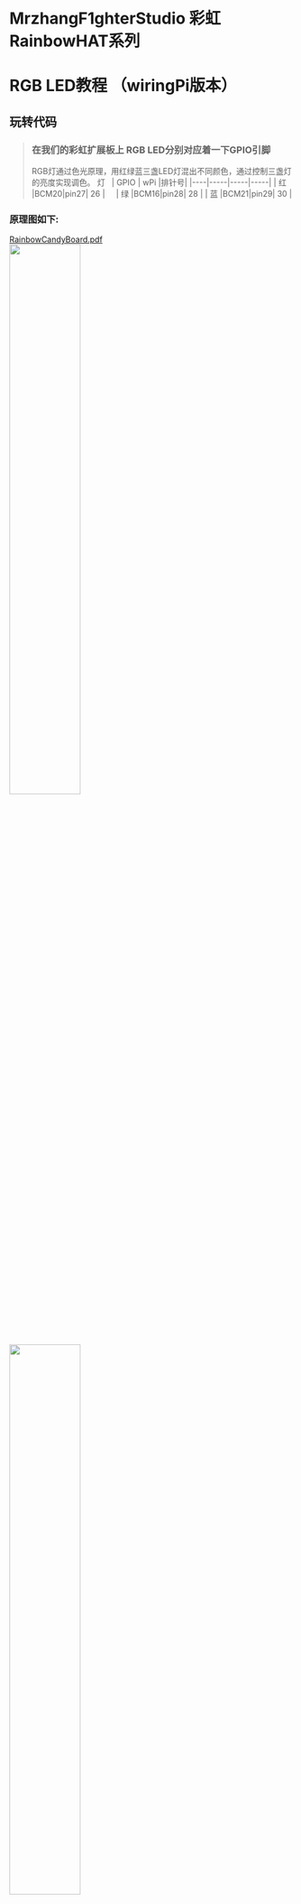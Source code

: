 # MrzhangF1ghterStudio 彩虹RainbowHAT系列
# RGB LED教程 （wiringPi版本）

## 玩转代码
> ### 在我们的彩虹扩展板上 RGB LED分别对应着一下GPIO引脚
> RGB灯通过色光原理，用红绿蓝三盏LED灯混出不同颜色，通过控制三盏灯的亮度实现调色。
> 灯   | GPIO | wPi |排针号|
> |----|-----|-----|-----|
> | 红 |BCM20|pin27| 26  |    
> | 绿 |BCM16|pin28| 28  |
> | 蓝 |BCM21|pin29| 30  |

### 原理图如下:
[RainbowCandyBoard.pdf](https://github.com/MrzhangF1ghter/RainbowCandyBoard/blob/master/schematic/RainbowCandyBoard_Rev2.0.pdf)<br>
<img src="https://img.alicdn.com/imgextra/i4/1887229091/O1CN012H1j61zGyAhDQDa_!!1887229091.png" width=50% height=50%/><br>
<img src="https://img.alicdn.com/imgextra/i1/1887229091/O1CN012H1j60vjdf4CkUc_!!1887229091.png" width=50% height=50%/><br>
> 我们采用的是跳帽来连接IO口，你可以在彩虹板上看到有一排彩虹色的跳帽，找到G-、R-、B-，那就是与IO连接的端口，具体端口号请看原理图。
> 当我们想接自己io的时候，可以将跳帽拔开，那么板上的外设就和io口断开了，然后插上你想接的外设即可。

首先先用gedit、puma、vim等文本编辑工具打开该文件夹下的led_wiringPi.c,如下，我们可以看看注释进行理解。
```C
#include <wiringPi.h>
#include <softPwm.h>
#include <stdio.h>

#define uchar unsigned char

#define LedPinRed    27
#define LedPinGreen  28
#define LedPinBlue   29

void ledInit(void)
{
	softPwmCreate(LedPinRed,  0, 100);
	softPwmCreate(LedPinGreen,0, 100);
	softPwmCreate(LedPinBlue, 0, 100);
}

void ledColorSet(uchar r_val, uchar g_val, uchar b_val)
{
	softPwmWrite(LedPinRed,   r_val);
	softPwmWrite(LedPinGreen, g_val);
	softPwmWrite(LedPinBlue,  b_val);
}

int main(void)
{
	int i;

	if(wiringPiSetup() == -1){      //when initialize wiring failed,print message to screen
		printf("setup wiringPi failed !");
		return 1; 
	}

	ledInit();

	while(1){
		ledColorSet(0xff,0x00,0x00);   //red	
		delay(500);
		ledColorSet(0x00,0xff,0x00);   //green
		delay(500);
		ledColorSet(0x00,0x00,0xff);   //blue
		delay(500);

		ledColorSet(0xff,0xff,0x00);   //yellow
		delay(500);
		ledColorSet(0xff,0x00,0xff);   //pick
		delay(500);
		ledColorSet(0xc0,0xff,0x3e);
		delay(500);

		ledColorSet(0x94,0x00,0xd3);
		delay(500);
		ledColorSet(0x76,0xee,0x00);
		delay(500);
		ledColorSet(0x00,0xc5,0xcd);	
		delay(500);

	}

	return 0;
}
```
## 玩
> 当我们修改了代码后想运行时，必须将其编译成可执行文件，在此我们需要用到gcc工具，树莓派默认已安装好，若无，则百度相关教程安装好<br>
> 编译指令如下 `gcc -o 目标文件名 源文件名` -o的意思为输出可执行文件<br>
> 例:`gcc -o rgb rgb.c -lwiringPi -lpthread -pthread` <br> 需要用到多线程，所以需要连接相关库
> 若无错误，则将会生成目标文件名的可执行文件，如有错误，请根据编译器提示排错。<br>
> 执行验证
> `./目标文件名`
> 例<br>
> `./rgb`
> 按了回车后，你将会发现彩虹板上的RGB以不同颜色轮流显示<br>
> 按下`Ctrl+C`结束程序<br>
